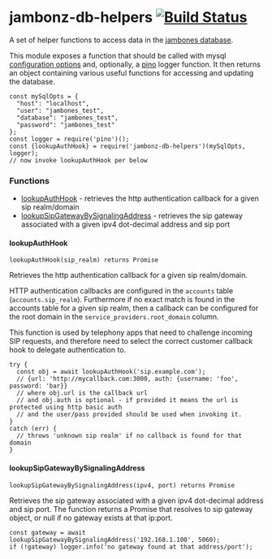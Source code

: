 # jambonz-db-helpers  [![Build Status](https://secure.travis-ci.org/jambonz/jambonz-db-helpers.png)](http://travis-ci.org/jambonz/jambonz-db-helpers)


A set of helper functions to access data in the [jambones database](https://github.com/jambonz/jambones-api-server/blob/master/db/jambones-sql.sql).

This module exposes a function that should be called with mysql [configuration options](https://www.npmjs.com/package/mysql#connection-options) and, optionally, a [pino](https://www.npmjs.com/package/pino) logger function.  It then returns an object containing various useful functions for accessing and updating the database.

```
const mySqlOpts = {
  "host": "localhost",
  "user": "jambones_test",
  "database": "jambones_test",
  "password": "jambones_test"
};
const logger = require('pino')();
const {lookupAuthHook} = require('jambonz-db-helpers')(mySqlOpts, logger);
// now invoke lookupAuthHook per below
```

### Functions

- [lookupAuthHook](#lookupAuthHook) - retrieves the http authentication callback for a given sip realm/domain
- [lookupSipGatewayBySignalingAddress](#lookupSipGatewayBySignalingAddress) - retrieves the sip gateway associated with a given ipv4 dot-decimal address and sip port



#### lookupAuthHook
`lookupAuthHook(sip_realm) returns Promise`

Retrieves the http authentication callback for a given sip realm/domain.

HTTP authentication callbacks are configured in the `accounts` table (`accounts.sip_realm`).  Furthermore if no exact match is found in the accounts table for a given sip realm, then a callback can be configured for the root domain in the `service_providers.root_domain` column.  

This function is used by telephony apps that need to challenge incoming SIP requests, and therefore need to select the correct customer callback hook to delegate authentication to.
```
try {
  const obj = await lookupAuthHook('sip.example.com');
  // {url: 'http://mycallback.com:3000, auth: {username: 'foo', password: 'bar}}
  // where obj.url is the callback url
  // and obj.auth is optional - if provided it means the url is protected using http basic auth
  // and the user/pass provided should be used when invoking it.
}
catch (err) {
  // throws 'unknown sip realm' if no callback is found for that domain
}
```

#### lookupSipGatewayBySignalingAddress
`lookupSipGatewayBySignalingAddress(ipv4, port) returns Promise`

Retrieves the sip gateway associated with a given ipv4 dot-decimal address and sip port.  The function returns a Promise that resolves to sip gateway object, or null if no gateway exists at that ip:port.
```
const gateway = await lookupSipGatewayBySignalingAddress('192.168.1.100', 5060);
if (!gateway) logger.info('no gateway found at that address/port');
```



